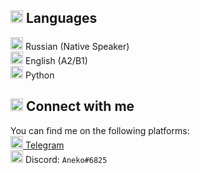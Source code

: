 ## <img src="https://media.discordapp.net/attachments/1069864951684018246/1077250457744969806/4533-language.png" height="20" width="20"> Languages
<img src="https://github.com/buildkite/emojis/raw/main/img-apple-64/1f1f7-1f1fa.png" height="20" width="20"> Russian (Native Speaker)\
<img src="https://github.com/buildkite/emojis/raw/main/img-apple-64/1f1ec-1f1e7.png" height="20" width="20"> English (A2/B1)\
<img src="https://github.com/buildkite/emojis/raw/main/img-buildkite-64/python.png" height="20" width="20"> Python

## <img src="https://media.discordapp.net/attachments/1069864951684018246/1077252157142736916/8512-blurple-link.png" height="20" width="20"> Connect with me
You can find me on the following platforms:\
[<img src="https://upload.wikimedia.org/wikipedia/commons/thumb/8/83/Telegram_2019_Logo.svg/1200px-Telegram_2019_Logo.svg.png" height="20" width="20"> Telegram](https://t.me/anekobtw)\
<img src="https://sparkcdnwus2.azureedge.net/sparkimageassets/XPDC2RH70K22MN-08afd558-a61c-4a63-9171-d3f199738e9f" height="20" width="20"> Discord: `Aneko#6825`
